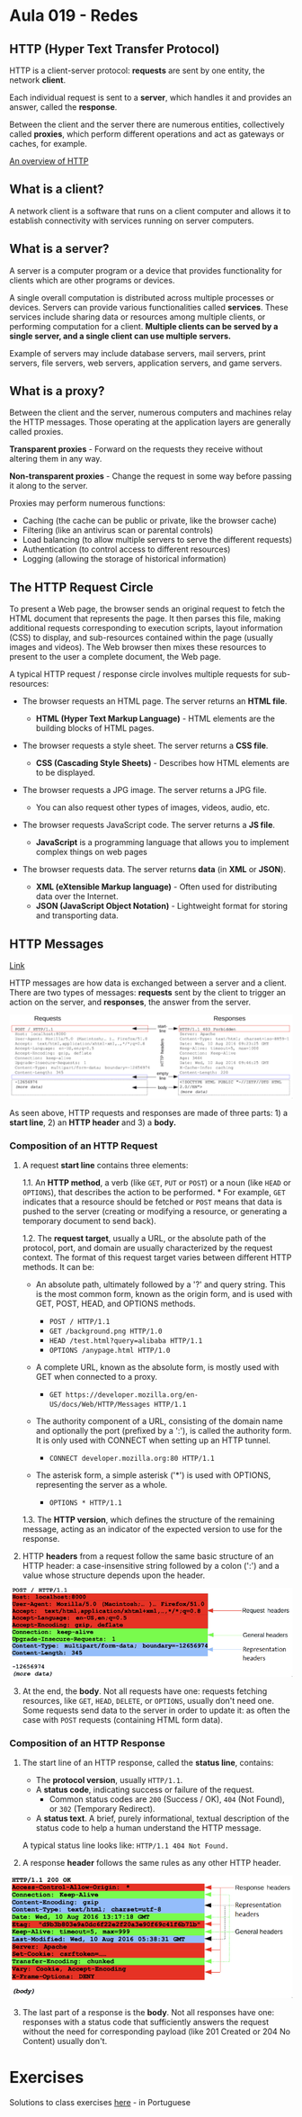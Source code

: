 # Aula 019 - Redes

## HTTP (Hyper Text Transfer Protocol)

HTTP is a client-server protocol: **requests** are sent by one entity, the network **client**.

Each individual request is sent to a **server**, which handles it and provides an answer, called the **response**.

Between the client and the server there are numerous entities, collectively called **proxies**, which perform different operations and act as gateways or caches, for example.

[An overview of HTTP](https://developer.mozilla.org/en-US/docs/Web/HTTP/Overview)

## What is a client?

A network client is a software that runs on a client computer and allows it to establish connectivity with services running on server computers.

## What is a server?

A server is a computer program or a device that provides functionality for clients which are other programs or devices.

A single overall computation is distributed across multiple processes or devices. Servers can provide various functionalities called **services**. These services include sharing data or resources among multiple clients, or performing computation for a client. **Multiple clients can be served by a single server, and a single client can use multiple servers.**

Example of servers may include database servers, mail servers, print servers, file servers, web servers, application servers, and game servers.

## What is a proxy?

Between the client and the server, numerous computers and machines relay the HTTP messages. Those operating at the application layers are generally called proxies.

**Transparent proxies** - Forward on the requests they receive without altering them in any way.

**Non-transparent proxies** - Change the request in some way before passing it along to the server.

Proxies may perform numerous functions:

- Caching (the cache can be public or private, like the browser cache)
- Filtering (like an antivirus scan or parental controls)
- Load balancing (to allow multiple servers to serve the different requests)
- Authentication (to control access to different resources)
- Logging (allowing the storage of historical information)

## The HTTP Request Circle

To present a Web page, the browser sends an original request to fetch the HTML document that represents the page. It then parses this file, making additional requests corresponding to execution scripts, layout information (CSS) to display, and sub-resources contained within the page (usually images and videos). The Web browser then mixes these resources to present to the user a complete document, the Web page.

A typical HTTP request / response circle involves multiple requests for sub-resources:

- The browser requests an HTML page. The server returns an **HTML file**.
    * **HTML (Hyper Text Markup Language)** - HTML elements are the building blocks of HTML pages.

- The browser requests a style sheet. The server returns a **CSS file**.
    * **CSS (Cascading Style Sheets)** - Describes how HTML elements are to be displayed.

- The browser requests a JPG image. The server returns a JPG file.
    * You can also request other types of images, videos, audio, etc.

- The browser requests JavaScript code. The server returns a **JS file**.
   * **JavaScript** is a programming language that allows you to implement complex things on web pages

- The browser requests data. The server returns **data** (in **XML** or **JSON**).
    * **XML (eXtensible Markup language)** - Often used for distributing data over the Internet.
    * **JSON (JavaScript Object Notation)** - Lightweight format for storing and transporting data.

## HTTP Messages

[Link](https://developer.mozilla.org/en-US/docs/Web/HTTP/Messages)

HTTP messages are how data is exchanged between a server and a client. There are two types of messages: **requests** sent by the client to trigger an action on the server, and **responses**, the answer from the server.

![httpmessages](/assets/images/httpmessages.png)

As seen above, HTTP requests and responses are made of three parts: 1) a **start line**, 2) an **HTTP header** and 3) a **body.**

### Composition of an HTTP Request

1) A request **start line** contains three elements:

    1.1. An **HTTP method**, a verb (like `GET`, `PUT` or `POST`) or a noun (like `HEAD` or `OPTIONS`), that describes the action to be performed.
        * For example, `GET` indicates that a resource should be fetched or `POST` means that data is pushed to the server (creating or modifying a resource, or generating a temporary document to send back).

    1.2. The **request target**, usually a URL, or the absolute path of the protocol, port, and domain are usually characterized by the request context. The format of this request target varies between different HTTP methods. It can be:
    * An absolute path, ultimately followed by a '?' and query string. This is the most common form, known as the origin form, and is used with GET, POST, HEAD, and OPTIONS methods.

        * `POST / HTTP/1.1`
        * `GET /background.png HTTP/1.0`
        * `HEAD /test.html?query=alibaba HTTP/1.1`
        * `OPTIONS /anypage.html HTTP/1.0`

    * A complete URL, known as the absolute form, is mostly used with GET when connected to a proxy.

        * `GET https://developer.mozilla.org/en-US/docs/Web/HTTP/Messages HTTP/1.1`

    * The authority component of a URL, consisting of the domain name and optionally the port (prefixed by a ':'), is called the authority form. It is only used with CONNECT when setting up an HTTP tunnel.

        * `CONNECT developer.mozilla.org:80 HTTP/1.1`

    * The asterisk form, a simple asterisk ('*') is used with OPTIONS, representing the server as a whole.

        * `OPTIONS * HTTP/1.1`

    1.3. The **HTTP version**, which defines the structure of the remaining message, acting as an indicator of the expected version to use for the response.

2) HTTP **headers** from a request follow the same basic structure of an HTTP header: a case-insensitive string followed by a colon (':') and a value whose structure depends upon the header.

![httpheader](/assets/images/httpheader.png)

3) At the end, the **body**. Not all requests have one: requests fetching resources, like `GET`, `HEAD`, `DELETE`, or `OPTIONS`, usually don't need one. Some requests send data to the server in order to update it: as often the case with `POST` requests (containing HTML form data).

### Composition of an HTTP Response

1) The start line of an HTTP response, called the **status line**, contains:

    * The **protocol version**, usually `HTTP/1.1`.
    * A **status code**, indicating success or failure of the request.
        * Common status codes are `200` (Success / OK), `404` (Not Found), or `302` (Temporary Redirect).
    * A **status text**. A brief, purely informational, textual description of the status code to help a human understand the HTTP message.

    A typical status line looks like: `HTTP/1.1 404 Not Found.`

2) A response **header** follows the same rules as any other HTTP header.

![httpheader-response](/assets/images/httpheader-response.png)

3) The last part of a response is the **body**. Not all responses have one: responses with a status code that sufficiently answers the request without the need for corresponding payload (like 201 Created or 204 No Content) usually don't.


# Exercises

Solutions to class exercises [here](/exercises/aula-sys019-redes-exercises.md) - in Portuguese